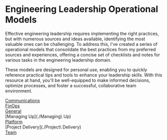 # Engineering Leadership Operational Models
Effective engineering leadership requires implementing the right practices, but with numerous sources and ideas available, identifying the most valuable ones can be challenging. To address this, I've created a series of operational models that consolidate the best practices from my preferred sources and experiences, offering a concise set of checklists and notes for various tasks in the engineering leadership domain.

These models are designed for personal use, enabling you to quickly reference practical tips and tools to enhance your leadership skills. With this resource at hand, you'll be well-equipped to make informed decisions, optimize processes, and foster a successful, collaborative team environment.

[Communications](./Communications)  
[FinOps](./FinOps)  
[General](./General)  
[Managing Up](./Managing\ Up)  
[Platform](./Platform)  
[Project Delivery](./Project\ Delivery)  
[Team](./Team)  


